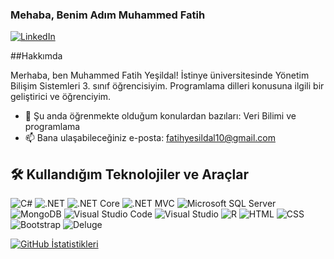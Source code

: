 
### Mehaba, Benim Adım Muhammed Fatih


[![LinkedIn](https://img.shields.io/badge/LinkedIn-%230077B5.svg?&style=flat&logo=linkedin&logoColor=white)](https://www.linkedin.com/in/muhammed-fatih-ye%C5%9Fildal-025887228/)

##Hakkımda

Merhaba, ben Muhammed Fatih Yeşildal! İstinye üniversitesinde Yönetim Bilişim Sistemleri 3. sınıf öğrencisiyim. Programlama dilleri konusuna ilgili bir geliştirici ve öğrenciyim.

- 🌱 Şu anda öğrenmekte olduğum konulardan bazıları: Veri Bilimi ve programlama
- 📫 Bana ulaşabileceğiniz e-posta: fatihyesildal10@gmail.com

## 🛠️ Kullandığım Teknolojiler ve Araçlar

![C#](https://img.shields.io/badge/-C%23-%23239120?style=flat&logo=c-sharp&logoColor=ffffff)
![.NET](https://img.shields.io/badge/-.NET-%235C2D91?style=flat&logo=.net&logoColor=ffffff)
![.NET Core](https://img.shields.io/badge/-.NET%20Core-%237159C1?style=flat&logo=.net&logoColor=ffffff)
![.NET MVC](https://img.shields.io/badge/-.NET%20MVC-%231ABC9C?style=flat&logo=.net&logoColor=ffffff)
![Microsoft SQL Server](https://img.shields.io/badge/-Microsoft%20SQL%20Server-%23CC2927?style=flat&logo=microsoft-sql-server&logoColor=ffffff)
![MongoDB](https://img.shields.io/badge/-MongoDB-%2347A248?style=flat&logo=mongodb&logoColor=ffffff)
![Visual Studio Code](https://img.shields.io/badge/-Visual%20Studio%20Code-%23007ACC?style=flat&logo=visual-studio-code&logoColor=ffffff)
![Visual Studio](https://img.shields.io/badge/-Visual%20Studio-%235C2D91?style=flat&logo=visual-studio&logoColor=ffffff)
![R](https://img.shields.io/badge/-R-%23276DC3?style=flat&logo=r&logoColor=ffffff)
![HTML](https://img.shields.io/badge/-HTML-%23E34F26?style=flat&logo=html5&logoColor=ffffff)
![CSS](https://img.shields.io/badge/-CSS-%231572B6?style=flat&logo=css3&logoColor=ffffff)
![Bootstrap](https://img.shields.io/badge/-Bootstrap-%23563D7C?style=flat&logo=bootstrap&logoColor=ffffff)
![Deluge](https://img.shields.io/badge/-Deluge-%23663399?style=flat&logo=zoho&logoColor=ffffff)

[![GitHub İstatistikleri](https://github-readme-stats.vercel.app/api?username=fatihysldl&show_icons=true&count_private=true&hide=prs,issues&theme=radical)](https://github.com/anuraghazra/github-readme-stats)


